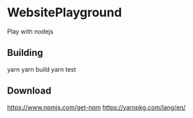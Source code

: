 # WebsitePlayground

Play with nodejs

## Building

yarn
yarn build
yarn test

## Download

https://www.npmjs.com/get-npm
https://yarnpkg.com/lang/en/
